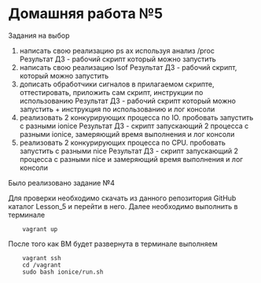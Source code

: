 # Домашняя работа №5

Задания на выбор
1) написать свою реализацию ps ax используя анализ /proc  
  Результат ДЗ - рабочий скрипт который можно запустить  
2) написать свою реализацию lsof
  Результат ДЗ - рабочий скрипт, который можно запустить
3) дописать обработчики сигналов в прилагаемом скрипте, оттестировать, приложить сам скрипт, инструкции по использованию
  Результат ДЗ - рабочий скрипт который можно запустить + инструкция по использованию и лог консоли
4) реализовать 2 конкурирующих процесса по IO. пробовать запустить с разными ionice
  Результат ДЗ - скрипт запускающий 2 процесса с разными ionice, замеряющий время выполнения и лог консоли
5) реализовать 2 конкурирующих процесса по CPU. пробовать запустить с разными nice
  Результат ДЗ - скрипт запускающий 2 процесса с разными nice и замеряющий время выполнения и лог консоли

Было реализовано задание №4

Для проверки необходимо скачать из данного репозитория GitHub каталог Lesson_5 и перейти в него.
Далее необходимо выполнить в терминале

		vagrant up

После того как ВМ будет развернута в терминале выполняем

        vagrant ssh
        cd /vagrant
        sudo bash ionice/run.sh
	
